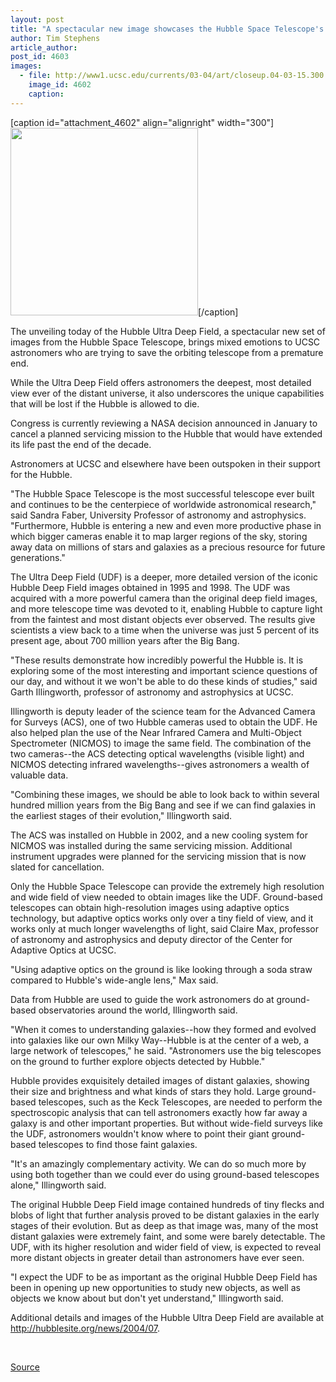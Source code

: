 ```yaml
---
layout: post
title: "A spectacular new image showcases the Hubble Space Telescope's unique capabilities"
author: Tim Stephens
article_author: 
post_id: 4603
images:
  - file: http://www1.ucsc.edu/currents/03-04/art/closeup.04-03-15.300.jpg
    image_id: 4602
    caption: 
---
```


[caption id="attachment_4602" align="alignright" width="300"]<a href="http://dev-ucsc-news.pantheonsite.io/wp-content/uploads/2004/03/closeup.04-03-15.300.jpg"><img class="size-full wp-image-4602" src="http://dev-ucsc-news.pantheonsite.io/wp-content/uploads/2004/03/closeup.04-03-15.300.jpg" alt="" width="300" height="300" /></a>[/caption]
<p>
  The unveiling today of the Hubble Ultra Deep Field, a spectacular new set of images from the Hubble Space Telescope, brings mixed emotions to UCSC astronomers who are trying to save the orbiting telescope from a premature end.
</p>
<p>
  While the Ultra Deep Field offers astronomers the deepest, most detailed view ever of the distant universe, it also underscores the unique capabilities that will be lost if the Hubble is allowed to die.<br>
</p>
<p>
  Congress is currently reviewing a NASA decision announced in January to cancel a planned servicing mission to the Hubble that would have extended its life past the end of the decade.
</p>
<p>
  Astronomers at UCSC and elsewhere have been outspoken in their support for the Hubble.<br>
</p>
<p>
  "The Hubble Space Telescope is the most successful telescope ever built and continues to be the centerpiece of worldwide astronomical research," said Sandra Faber, University Professor of astronomy and astrophysics. "Furthermore, Hubble is entering a new and even more productive phase in which bigger cameras enable it to map larger regions of the sky, storing away data on millions of stars and galaxies as a precious resource for future generations."<br>
</p>
<p>
  The Ultra Deep Field (UDF) is a deeper, more detailed version of the iconic Hubble Deep Field images obtained in 1995 and 1998. The UDF was acquired with a more powerful camera than the original deep field images, and more telescope time was devoted to it, enabling Hubble to capture light from the faintest and most distant objects ever observed. The results give scientists a view back to a time when the universe was just 5 percent of its present age, about 700 million years after the Big Bang.<br>
</p>
<p>
  "These results demonstrate how incredibly powerful the Hubble is. It is exploring some of the most interesting and important science questions of our day, and without it we won't be able to do these kinds of studies," said Garth Illingworth, professor of astronomy and astrophysics at UCSC.<br>
</p>
<p>
  Illingworth is deputy leader of the science team for the Advanced Camera for Surveys (ACS), one of two Hubble cameras used to obtain the UDF. He also helped plan the use of the Near Infrared Camera and Multi-Object Spectrometer (NICMOS) to image the same field. The combination of the two cameras--the ACS detecting optical wavelengths (visible light) and NICMOS detecting infrared wavelengths--gives astronomers a wealth of valuable data.<br>
</p>
<p>
  "Combining these images, we should be able to look back to within several hundred million years from the Big Bang and see if we can find galaxies in the earliest stages of their evolution," Illingworth said.<br>
</p>
<p>
  The ACS was installed on Hubble in 2002, and a new cooling system for NICMOS was installed during the same servicing mission. Additional instrument upgrades were planned for the servicing mission that is now slated for cancellation.<br>
</p>
<p>
  Only the Hubble Space Telescope can provide the extremely high resolution and wide field of view needed to obtain images like the UDF. Ground-based telescopes can obtain high-resolution images using adaptive optics technology, but adaptive optics works only over a tiny field of view, and it works only at much longer wavelengths of light, said Claire Max, professor of astronomy and astrophysics and deputy director of the Center for Adaptive Optics at UCSC.<br>
</p>
<p>
  "Using adaptive optics on the ground is like looking through a soda straw compared to Hubble's wide-angle lens," Max said.<br>
</p>
<p>
  Data from Hubble are used to guide the work astronomers do at ground-based observatories around the world, Illingworth said.<br>
</p>
<p>
  "When it comes to understanding galaxies--how they formed and evolved into galaxies like our own Milky Way--Hubble is at the center of a web, a large network of telescopes," he said. "Astronomers use the big telescopes on the ground to further explore objects detected by Hubble."<br>
</p>
<p>
  Hubble provides exquisitely detailed images of distant galaxies, showing their size and brightness and what kinds of stars they hold. Large ground-based telescopes, such as the Keck Telescopes, are needed to perform the spectroscopic analysis that can tell astronomers exactly how far away a galaxy is and other important properties. But without wide-field surveys like the UDF, astronomers wouldn't know where to point their giant ground-based telescopes to find those faint galaxies.<br>
</p>
<p>
  "It's an amazingly complementary activity. We can do so much more by using both together than we could ever do using ground-based telescopes alone," Illingworth said.<br>
</p>
<p>
  The original Hubble Deep Field image contained hundreds of tiny flecks and blobs of light that further analysis proved to be distant galaxies in the early stages of their evolution. But as deep as that image was, many of the most distant galaxies were extremely faint, and some were barely detectable. The UDF, with its higher resolution and wider field of view, is expected to reveal more distant objects in greater detail than astronomers have ever seen.<br>
</p>
<p>
  "I expect the UDF to be as important as the original Hubble Deep Field has been in opening up new opportunities to study new objects, as well as objects we know about but don't yet understand," Illingworth said.<br>
</p>
<p>
  Additional details and images of the Hubble Ultra Deep Field are available at <a href="http://hubblesite.org/news/2004/07">http://hubblesite.org/news/2004/07</a>.
</p>
<p>
  <br>
</p>
<p><a href="http://www1.ucsc.edu/currents/03-04/03-15/hubble%20copy.html" title="Permalink to hubble%20copy">Source</a></p>
